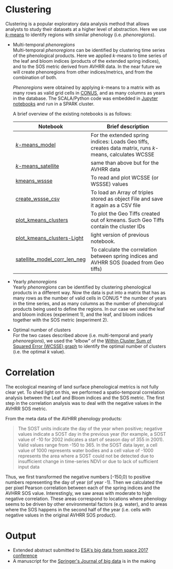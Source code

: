 # Clustering
Clustering is a popular exploratory data analysis method that allows analysts to study their datasets at a higher level of abstraction.
Here we use [*k*-means](https://en.wikipedia.org/wiki/K-means_clustering) to identify regions with similar phenology (i.e. *phenoregions*).

* Multi-temporal *phenoregions*  
  Multi-temporal *phenoregions* can be identified by clustering time series of the phenological products.  Here we applied *k*-means to time series of the leaf and bloom indices (products of the extended spring indices), and to the SOS metric derived from AVHRR data. In the near future we will create phenoregions from other indices/metrics, and from the combination of both.

  *Phenoregions* were obtained by applying *k*-means to a matrix with as many rows as valid grid cells in [CONUS](https://en.wikipedia.org/wiki/Contiguous_United_States), and as many columns as years in the database. The SCALA/Python code was embedded in [Jupyter notebooks](https://github.com/phenology/infrastructure/tree/applications/applications/notebooks/stable) and run in a SPARK cluster.

  A brief overview of the existing notebooks is as follows:  

  Notebook | Brief description 
  --- | --- 
  [*k*-means_model](https://github.com/phenology/infrastructure/blob/master/applications/notebooks/stable/kmeans_model.ipynb) | For the extended spring indices: Loads Geo tiffs, creates data matrix, runs *k*-means, calculates WCSSE  
  [*k*-means_satellite](https://github.com/phenology/infrastructure/blob/master/applications/notebooks/stable/kmeans_satellite.ipynb) | same than above but for the AVHRR data
  [kmeans_wssse](https://github.com/phenology/infrastructure/blob/master/applications/notebooks/stable/kmeans_wssse.ipynb) | To read and plot WCSSE (or WSSSE) values 
  [create_wssse_csv](https://github.com/phenology/infrastructure/blob/master/applications/notebooks/stable/create_wssse_csv.ipynb) | To load an Array of triples stored as object File and save it again as a CSV file
  [plot_kmeans_clusters](https://github.com/phenology/infrastructure/blob/master/applications/notebooks/stable/plot_kmeans_clusters.ipynb)| To plot the Geo Tiffs created out of kmeans. Such Geo Tiffs contain the cluster IDs
  [plot_kmeans_clusters-Light](https://github.com/phenology/infrastructure/blob/master/applications/notebooks/stable/plot_kmeans_clusters-Light.ipynb)|light version of previous notebook. 
  [satellite_model_corr_len_neg](https://github.com/phenology/infrastructure/blob/master/applications/notebooks/stable/satellite_model_corr_len_neg.ipynb) | To calculate the correlation between spring indices and AVHRR SOS (loaded from Geo tiffs)

* Yearly *phenoregions*  
Yearly *phenoregions* can be identified by clustering phenological products in a different way. Now the data is put into a matrix that has as many rows as the number of valid cells in CONUS * the number of years in the time series, and as many columns as the number of phenologcal products being used to define the regions. In our case we used the leaf and bloom indices (experiment 1), and the leaf, and bloom indices together with the SOS metric (experiment 2).

  
 * Optimal number of clusters  
For the two cases described above (i.e. multi-temporal and yearly *phenoregions*), we used the ”elbow” of the [Within Cluster Sum of Squared Error (WCSSE) graph](https://en.wikipedia.org/wiki/Determining_the_number_of_clusters_in_a_data_set) to identify the optimal number of clusters (i.e. the optimal *k* value).
  
# Correlation
The ecological meaning of land surface phenological metrics is not fully clear yet. To shed light on this, we performed a spatio-temporal correlation analysis between the Leaf and Bloom indices and the SOS metric. The first step in the correlation analysis was to deal with the negative values in the AVHRR SOS metric.

From the meta data of the AVHRR phenology products: 
> The SOST units indicate the day of the year when positive; negative values indicate a SOST day in the previous year (for example, a SOST value of -10 for 2002 indicates a start of season day of 355 in 2001). Valid values range from -150 to 365. In the SOST data layer, a cell value of 1000 represents water bodies and a cell value of -1000 represents the area where a SOST could not be detected due to insufficient change in time-series NDVI or due to lack of sufficient input data

Thus, we first transformed the negative numbers [-150,0) to positive numbers representing the day of year (of year -1). Then we calculated the per pixel Pearson correlation between each of the spring indices and the AVHRR SOS value.
Interestingly, we saw areas with moderate to high negative correlation. These areas correspond to locations where phenology seems to be driven by other environmental factors (e.g. water), and to areas where the SOS happens in the second half of the year (i.e. cells with negative values in the original AVHRR SOS product).

# Output
- Extended abstract submitted to [ESA's big data from space 2017 conference](http://www.bigdatafromspace2017.org/)
- A manuscript for the [Springer's Journal of big data](https://journalofbigdata.springeropen.com/) is in the making 

